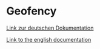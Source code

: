 # Geofency

[Link zur deutschen Dokumentation](https://www.symcon.de/de/service/dokumentation/modulreferenz/geofency/)

[Link to the english documentation](https://www.symcon.de/en/service/documentation/module-reference/geofency/)